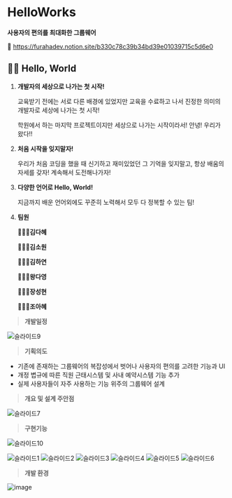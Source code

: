 # HelloWorks

**사용자의 편의를 최대화한 그룹웨어**

📌 https://furahadev.notion.site/b330c78c39b34bd39e01039715c5d6e0

## 👋🏻 Hello, World
1. **개발자의 세상으로 나가는 첫 시작!**

    교육받기 전에는 서로 다른 배경에 있었지만 교육을 수료하고 나서 진정한 의미의 개발자로 세상에 나가는 첫 시작!
    
    학원에서 하는 마지막 프로젝트이지만 세상으로 나가는 시작이라서!
    안녕! 우리가 왔다!!
    
2. **처음 시작을 잊지말자!**

     우리가 처음 코딩을 했을 때 신기하고 재미있었던 그 기억을 잊지말고, 항상 배움의 자세를 갖자!
     계속해서 도전해나가자!

3. **다양한 언어로 Hello, World!**

   지금까지 배운 언어외에도 꾸준히 노력해서 모두 다 정복할 수 있는 팀!

4. **팀원**

    **👩🏻‍💻김다혜**
  
    **👩🏻‍💻김소원**
    
    **👩🏻‍💻김하연**
  
    **👩🏻‍💻왕다영**
  
    **👩🏻‍💻장성현**
  
    **👩🏻‍💻조아혜**
 
  
> **개발일정**

![슬라이드9](https://user-images.githubusercontent.com/84160340/141403971-a5b09ac7-2b2e-4837-bb27-15e6c3e47962.PNG)


> **기획의도**

- 기존에 존재하는 그룹웨어의 복잡성에서 벗어나 사용자의 편의를 고려한 기능과 UI
- 개정 볍규에 따른 직원 근태시스템 및 사내 예약시스템 기능 추가
- 실제 사용자들이 자주 사용하는 기능 위주의 그룹웨어 설계


> **개요 및 설계 주안점**

![슬라이드7](https://user-images.githubusercontent.com/84160340/141403647-e4ef71ad-ee35-4d94-98c6-54053d352b0b.PNG)


> **구현기능**

![슬라이드10](https://user-images.githubusercontent.com/84160340/141404491-2020c36a-2ad9-441d-98c5-ad559182e730.PNG)

![슬라이드1](https://user-images.githubusercontent.com/84160340/141406079-30f86330-9900-4b9f-8aac-8190e7aa0d72.PNG)
![슬라이드2](https://user-images.githubusercontent.com/84160340/141406086-009defd8-e173-4932-a7bc-c972ad4cbcfd.PNG)
![슬라이드3](https://user-images.githubusercontent.com/84160340/141406090-3d4f9731-31b3-4742-a49c-61e6648130c4.PNG)
![슬라이드4](https://user-images.githubusercontent.com/80407403/141484162-6c8cfe86-293b-4e7d-9039-49d89fc2a4be.png)
![슬라이드5](https://user-images.githubusercontent.com/84160340/141406093-fbfb2e92-3d6b-4acd-90f4-2de121a9f3af.PNG)
![슬라이드6](https://user-images.githubusercontent.com/84160340/141406097-a7298ad6-a54c-4f3f-9b45-d47164deb41f.PNG)

> **개발 환경**

![image](https://user-images.githubusercontent.com/84160340/141414628-32b0b308-b6a4-48eb-846d-685450f9d39b.png)

